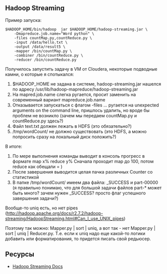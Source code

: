 ## Hadoop Streaming

Пример запуска:

```shell script
$HADOOP_HOME/bin/hadoop  jar $HADOOP_HOME/hadoop-streaming.jar \
    -Dmapreduce.job.name="Word python" \
    -files countMap.py,countReduce.py \
    -input /data/hello.txt \
    -output /data/result5 \
    -mapper /bin/countMap.py \
    -combiner /bin/countReduce.py \
    -reducer /bin/countReduce.py
```

Получилось запустить задачу в VM от Cloudera, некоторые подводные камни, о которые я спотыкался:

1. $HADOOP_HOME не задана в системе, hadoop-streaming.jar нашелся по адресу /usr/lib/hadoop-mapreduce/hadoop-streaming.jar
2. На mapred.job.name слегка ругается, просит заменить на современный вариант mapreduce.job.name
3. Отказывается запускаться с флагом -files ... ругается на unexpected arguments on the command line, пришлось удалить, но вроде бы проблем не возникло (зачем мы передаем countMap.py и countReduce.py здесь?)
4. Файл text.txt должен лежать в HDFS (это обязательно?)
5. /tmp/wordCount/ не должно существовать (это HDFS, а можно попросить сразу на локальный диск положить?)

В итоге:

1. По мере выполнения команды выводит в консоль прогресс в формате map x% reduce y% ﻿Сначала проходит map до 100, потом reduce как обещали = )
2. После завершения выводится целая пачка различных Counter со статистикой
3. В папке /tmp/wordCount/ имеем два файла: _SUCCESS и part-00000 (я правильно понимаю, что для большой задачи файлов part-* может быть много? 
зачем нужен _SUCCESS? просто флаг успешного завершения задачи?)

Вообще-то uniq есть, но нет pipes (http://hadoop.apache.org/docs/r2.7.2/hadoop-streaming/HadoopStreaming.html#Can_I_use_UNIX_pipes﻿)

Поэтому так ﻿можно:  Mapper.py | sort  | ﻿uniq, а вот так - нет  Mapper.py | sort  | ﻿uniq | Reducer.py. Т.е. если к uniq надо еще какой-то логики добавить или форматирования, то придется писать свой редьюсер.

## Ресурсы

+ [Hadoop Streaming Docs](https://hadoop.apache.org/docs/r1.2.1/streaming.html)